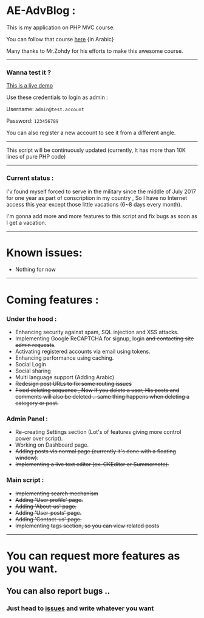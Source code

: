 # AE-AdvBlog :

This is my application on PHP MVC course.

You can follow that course [here](https://www.youtube.com/playlist?list=PLGO8ntvxgiZPZBHUGED6ItUujXylNGpMH) {in Arabic}

Many thanks to Mr.Zohdy for his efforts to make this awesome course.
***

### Wanna test it ?

[This is a live demo](https://ae-wd.000webhostapp.com/)

Use these credentials to login as admin :

Username: `admin@test.account`

Password: `123456789`

You can also register a new account to see it from a different angle.

***

This script will be continuously updated (currently, It has more than 10K lines of pure PHP code)

***

### Current status :

I'v found myself forced to serve in the military since the middle of July 2017 for one year as part of conscription in my country , So I have no Internet access this year except those little vacations (6~8 days every month).

I'm gonna add more and more features to this script and fix bugs as soon as I get a vacation.

***

# Known issues:

- Nothing for now

***
# Coming features :

### Under the hood :

- Enhancing security against spam, SQL injection and XSS attacks.
- Implementing Google ReCAPTCHA for signup, login ~~and contacting site admin requests~~.
- Activating registered accounts via email using tokens.
- Enhancing performance using caching.
- Social Login
- Social sharing
- Multi language support (Adding Arabic)
- ~~Redesign post URLs to fix some routing issues~~
- ~~Fixed deleting sequence , Now If you delete a user, His posts and comments will also be deleted .. same thing happens when deleting a category or post.~~

### Admin Panel :

- Re-creating Settings section (Lot's of features giving more control power over script).
- Working on Dashboard page.
- ~~Adding posts via normal page (currently it's done with a floating window).~~
- ~~Implementing a live text editor (ex. CKEditor or Summernote).~~

### Main script :

- ~~Implementing search mechanism~~
- ~~Adding 'User profile' page.~~
- ~~Adding 'About-us' page.~~
- ~~Adding 'User-posts' page.~~
- ~~Adding 'Contact-us' page.~~
- ~~Implementing tags section, so you can view related posts~~
***
# You can request more features as you want.
## You can also report bugs ..
### Just head to [issues](https://github.com/akkk33/AE-AdvBlog/issues) and write whatever you want